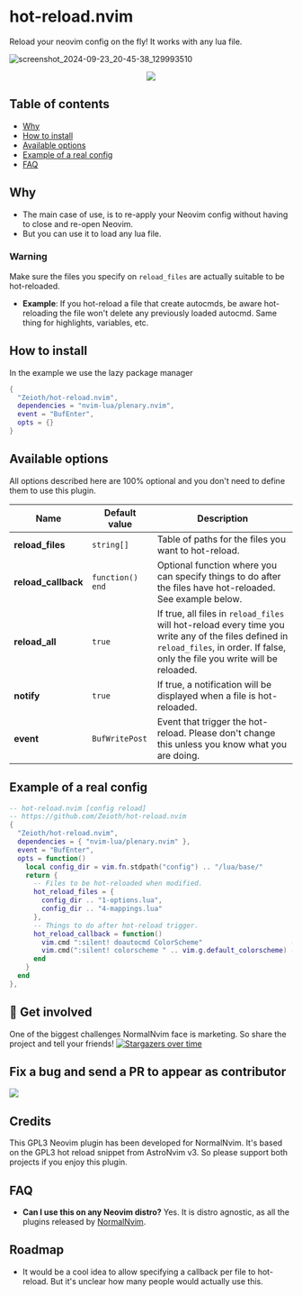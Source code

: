 # hot-reload.nvim
Reload your neovim config on the fly! It works with any lua file.

![screenshot_2024-09-23_20-45-38_129993510](https://github.com/user-attachments/assets/fc0301b3-7983-438e-b82e-024578c5a16a)

<div align="center">
  <a href="https://discord.gg/ymcMaSnq7d" rel="nofollow">
      <img src="https://img.shields.io/discord/1121138836525813760?color=azure&labelColor=6DC2A4&logo=discord&logoColor=black&label=Join the discord server&style=for-the-badge" data-canonical-src="https://img.shields.io/discord/1121138836525813760">
    </a>
</div>

## Table of contents

- [Why](#why)
- [How to install](#how-to-install)
- [Available options](#available-options)
- [Example of a real config](#example-of-a-real-config)
- [FAQ](#faq)

## Why
* The main case of use, is to re-apply your Neovim config without having to close and re-open Neovim.
* But you can use it to load any lua file.

### Warning
Make sure the files you specify on `reload_files` are actually suitable to be hot-reloaded.

* **Example**: If you hot-reload a file that create autocmds, be aware hot-reloading the file won't delete any previously loaded autocmd. Same thing for highlights, variables, etc.

## How to install
In the example we use the lazy package manager

```lua
{
  "Zeioth/hot-reload.nvim",
  dependencies = "nvim-lua/plenary.nvim",
  event = "BufEnter",
  opts = {}
}
```

## Available options
All options described here are 100% optional and you don't need to define them to use this plugin.

| Name                | Default value  | Description                                                                                                                                                          |
|---------------------|----------------|----------------------------------------------------------------------------------------------------------------------------------------------------------------------|
| **reload_files**         | `string[]`       | Table of paths for the files you want to hot-reload.  |
| **reload_callback**          | `function() end`          | Optional function where you can specify things to do after the files have hot-reloaded. See example below. |
| **reload_all**     | `true`          | If true, all files in `reload_files` will hot-reload every time you write any of the files defined in `reload_files`, in order. If false, only the file you write will be reloaded. |
| **notify** | `true`| If true, a notification will be displayed when a file is hot-reloaded. |
| **event** | `BufWritePost`| Event that trigger the hot-reload. Please don't change this unless you know what you are doing. |

## Example of a real config

```lua
-- hot-reload.nvim [config reload]
-- https://github.com/Zeioth/hot-reload.nvim
{
  "Zeioth/hot-reload.nvim",
  dependencies = { "nvim-lua/plenary.nvim" },
  event = "BufEnter",
  opts = function()
    local config_dir = vim.fn.stdpath("config") .. "/lua/base/"
    return {
      -- Files to be hot-reloaded when modified.
      hot_reload_files = {
        config_dir .. "1-options.lua",
        config_dir .. "4-mappings.lua"
      },
      -- Things to do after hot-reload trigger.
      hot_reload_callback = function()
        vim.cmd ":silent! doautocmd ColorScheme"                      -- heirline colorscheme reload event.
        vim.cmd(":silent! colorscheme " .. vim.g.default_colorscheme) -- nvim     colorscheme reload command.
      end
    }
  end
},
```

## 🌟 Get involved
One of the biggest challenges NormalNvim face is marketing. So share the project and tell your friends!
[![Stargazers over time](https://starchart.cc/Zeioth/hot-reload.nvim.svg?variant=adaptive)](https://starchart.cc/Zeioth/hot-reload.nvim)

## Fix a bug and send a PR to appear as contributor

<a href="https://github.com/NormalNvim/NormalNvim/graphs/contributors">
  <img src="https://contrib.rocks/image?repo=NormalNvim/NormalNvim" />
</a>

## Credits
This GPL3 Neovim plugin has been developed for NormalNvim. It's based on the GPL3 hot reload snippet from AstroNvim v3. So please support both projects if you enjoy this plugin.

## FAQ
* **Can I use this on any Neovim distro?** Yes. It is distro agnostic, as all the plugins released by [NormalNvim](https://normalnvim.github.io/).
 
## Roadmap
* It would be a cool idea to allow specifying a callback per file to hot-reload. But it's unclear how many people would actually use this.
